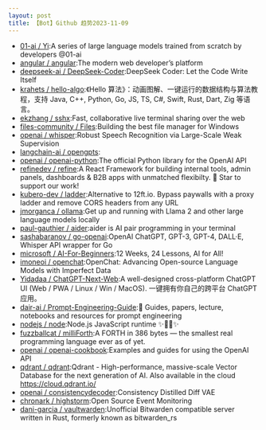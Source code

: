 ```yaml
---
layout: post
title: 【Bot】Github 趋势2023-11-09
---
```


* [01-ai / Yi](https://github.com/01-ai/Yi):A series of large language models trained from scratch by developers @01-ai
* [angular / angular](https://github.com/angular/angular):The modern web developer’s platform
* [deepseek-ai / DeepSeek-Coder](https://github.com/deepseek-ai/DeepSeek-Coder):DeepSeek Coder: Let the Code Write Itself
* [krahets / hello-algo](https://github.com/krahets/hello-algo):《Hello 算法》：动画图解、一键运行的数据结构与算法教程，支持 Java, C++, Python, Go, JS, TS, C#, Swift, Rust, Dart, Zig 等语言。
* [ekzhang / sshx](https://github.com/ekzhang/sshx):Fast, collaborative live terminal sharing over the web
* [files-community / Files](https://github.com/files-community/Files):Building the best file manager for Windows
* [openai / whisper](https://github.com/openai/whisper):Robust Speech Recognition via Large-Scale Weak Supervision
* [langchain-ai / opengpts](https://github.com/langchain-ai/opengpts):
* [openai / openai-python](https://github.com/openai/openai-python):The official Python library for the OpenAI API
* [refinedev / refine](https://github.com/refinedev/refine):A React Framework for building internal tools, admin panels, dashboards & B2B apps with unmatched flexibilty. 🌟 Star to support our work!
* [kubero-dev / ladder](https://github.com/kubero-dev/ladder):Alternative to 12ft.io. Bypass paywalls with a proxy ladder and remove CORS headers from any URL
* [jmorganca / ollama](https://github.com/jmorganca/ollama):Get up and running with Llama 2 and other large language models locally
* [paul-gauthier / aider](https://github.com/paul-gauthier/aider):aider is AI pair programming in your terminal
* [sashabaranov / go-openai](https://github.com/sashabaranov/go-openai):OpenAI ChatGPT, GPT-3, GPT-4, DALL·E, Whisper API wrapper for Go
* [microsoft / AI-For-Beginners](https://github.com/microsoft/AI-For-Beginners):12 Weeks, 24 Lessons, AI for All!
* [imoneoi / openchat](https://github.com/imoneoi/openchat):OpenChat: Advancing Open-source Language Models with Imperfect Data
* [Yidadaa / ChatGPT-Next-Web](https://github.com/Yidadaa/ChatGPT-Next-Web):A well-designed cross-platform ChatGPT UI (Web / PWA / Linux / Win / MacOS). 一键拥有你自己的跨平台 ChatGPT 应用。
* [dair-ai / Prompt-Engineering-Guide](https://github.com/dair-ai/Prompt-Engineering-Guide):🐙 Guides, papers, lecture, notebooks and resources for prompt engineering
* [nodejs / node](https://github.com/nodejs/node):Node.js JavaScript runtime ✨🐢🚀✨
* [fuzzballcat / milliForth](https://github.com/fuzzballcat/milliForth):A FORTH in 386 bytes — the smallest real programming language ever as of yet.
* [openai / openai-cookbook](https://github.com/openai/openai-cookbook):Examples and guides for using the OpenAI API
* [qdrant / qdrant](https://github.com/qdrant/qdrant):Qdrant - High-performance, massive-scale Vector Database for the next generation of AI. Also available in the cloud https://cloud.qdrant.io/
* [openai / consistencydecoder](https://github.com/openai/consistencydecoder):Consistency Distilled Diff VAE
* [chronark / highstorm](https://github.com/chronark/highstorm):Open Source Event Monitoring
* [dani-garcia / vaultwarden](https://github.com/dani-garcia/vaultwarden):Unofficial Bitwarden compatible server written in Rust, formerly known as bitwarden_rs
